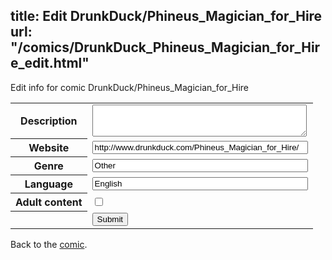 title: Edit DrunkDuck/Phineus_Magician_for_Hire
url: "/comics/DrunkDuck_Phineus_Magician_for_Hire_edit.html"
---
Edit info for comic DrunkDuck/Phineus_Magician_for_Hire

<form name="comic" action="http://gaepostmail.appspot.com/comic/" method="post">
<table class="comicinfo">
<tr>
<th>Description</th><td><textarea name="description" cols="40" rows="3"></textarea></td>
</tr>
<tr>
<th>Website</th><td><input type="text" name="url" value="http://www.drunkduck.com/Phineus_Magician_for_Hire/" size="40"/></td>
</tr>
<tr>
<th>Genre</th><td><input type="text" name="genre" value="Other" size="40"/></td>
</tr>
<tr>
<th>Language</th><td><input type="text" name="language" value="English" size="40"/></td>
</tr>
<tr>
<th>Adult content</th><td><input type="checkbox" name="adult" value="adult" /></td>
</tr>
<tr>
<th></th><td>
<input type="hidden" name="comic" value="DrunkDuck_Phineus_Magician_for_Hire" />
<input type="submit" name="submit" value="Submit" />
</td>
</tr>
</table>
</form>

Back to the [comic](DrunkDuck_Phineus_Magician_for_Hire.html).
